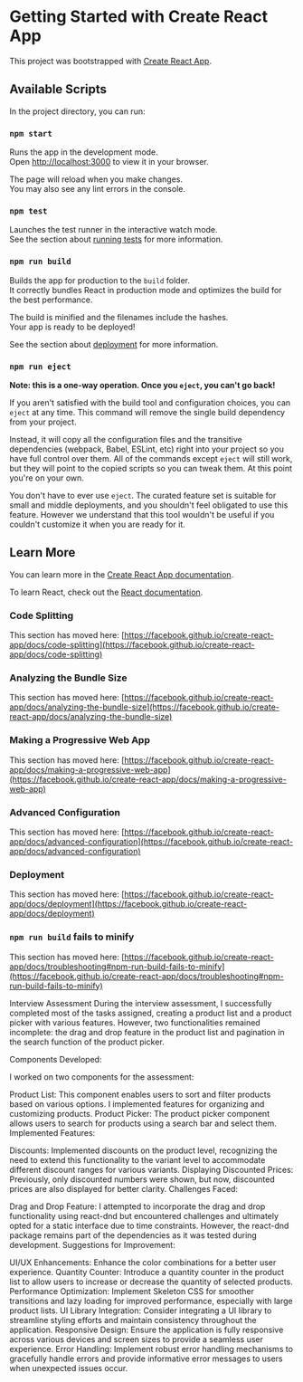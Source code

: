 # Getting Started with Create React App

This project was bootstrapped with [Create React App](https://github.com/facebook/create-react-app).

## Available Scripts

In the project directory, you can run:

### `npm start`

Runs the app in the development mode.\
Open [http://localhost:3000](http://localhost:3000) to view it in your browser.

The page will reload when you make changes.\
You may also see any lint errors in the console.

### `npm test`

Launches the test runner in the interactive watch mode.\
See the section about [running tests](https://facebook.github.io/create-react-app/docs/running-tests) for more information.

### `npm run build`

Builds the app for production to the `build` folder.\
It correctly bundles React in production mode and optimizes the build for the best performance.

The build is minified and the filenames include the hashes.\
Your app is ready to be deployed!

See the section about [deployment](https://facebook.github.io/create-react-app/docs/deployment) for more information.

### `npm run eject`

**Note: this is a one-way operation. Once you `eject`, you can't go back!**

If you aren't satisfied with the build tool and configuration choices, you can `eject` at any time. This command will remove the single build dependency from your project.

Instead, it will copy all the configuration files and the transitive dependencies (webpack, Babel, ESLint, etc) right into your project so you have full control over them. All of the commands except `eject` will still work, but they will point to the copied scripts so you can tweak them. At this point you're on your own.

You don't have to ever use `eject`. The curated feature set is suitable for small and middle deployments, and you shouldn't feel obligated to use this feature. However we understand that this tool wouldn't be useful if you couldn't customize it when you are ready for it.

## Learn More

You can learn more in the [Create React App documentation](https://facebook.github.io/create-react-app/docs/getting-started).

To learn React, check out the [React documentation](https://reactjs.org/).

### Code Splitting

This section has moved here: [https://facebook.github.io/create-react-app/docs/code-splitting](https://facebook.github.io/create-react-app/docs/code-splitting)

### Analyzing the Bundle Size

This section has moved here: [https://facebook.github.io/create-react-app/docs/analyzing-the-bundle-size](https://facebook.github.io/create-react-app/docs/analyzing-the-bundle-size)

### Making a Progressive Web App

This section has moved here: [https://facebook.github.io/create-react-app/docs/making-a-progressive-web-app](https://facebook.github.io/create-react-app/docs/making-a-progressive-web-app)

### Advanced Configuration

This section has moved here: [https://facebook.github.io/create-react-app/docs/advanced-configuration](https://facebook.github.io/create-react-app/docs/advanced-configuration)

### Deployment

This section has moved here: [https://facebook.github.io/create-react-app/docs/deployment](https://facebook.github.io/create-react-app/docs/deployment)

### `npm run build` fails to minify

This section has moved here: [https://facebook.github.io/create-react-app/docs/troubleshooting#npm-run-build-fails-to-minify](https://facebook.github.io/create-react-app/docs/troubleshooting#npm-run-build-fails-to-minify)

Interview Assessment
During the interview assessment, I successfully completed most of the tasks assigned, creating a product list and a product picker with various features. However, two functionalities remained incomplete: the drag and drop feature in the product list and pagination in the search function of the product picker.

Components Developed:

I worked on two components for the assessment:

Product List: This component enables users to sort and filter products based on various options. I implemented features for organizing and customizing products.
Product Picker: The product picker component allows users to search for products using a search bar and select them.
Implemented Features:

Discounts: Implemented discounts on the product level, recognizing the need to extend this functionality to the variant level to accommodate different discount ranges for various variants.
Displaying Discounted Prices: Previously, only discounted numbers were shown, but now, discounted prices are also displayed for better clarity.
Challenges Faced:

Drag and Drop Feature: I attempted to incorporate the drag and drop functionality using react-dnd but encountered challenges and ultimately opted for a static interface due to time constraints. However, the react-dnd package remains part of the dependencies as it was tested during development.
Suggestions for Improvement:

UI/UX Enhancements: Enhance the color combinations for a better user experience.
Quantity Counter: Introduce a quantity counter in the product list to allow users to increase or decrease the quantity of selected products.
Performance Optimization: Implement Skeleton CSS for smoother transitions and lazy loading for improved performance, especially with large product lists.
UI Library Integration: Consider integrating a UI library to streamline styling efforts and maintain consistency throughout the application. 
Responsive Design: Ensure the application is fully responsive across various devices and screen sizes to provide a seamless user experience.
Error Handling: Implement robust error handling mechanisms to gracefully handle errors and provide informative error messages to users when unexpected issues occur.
